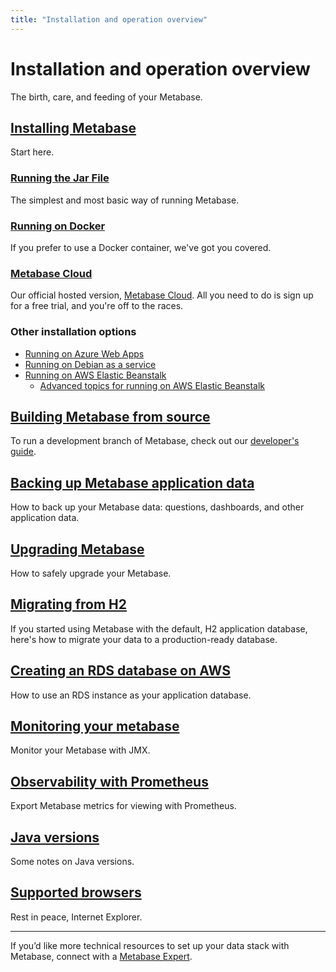 ```yaml
---
title: "Installation and operation overview"
---
```


# Installation and operation overview

The birth, care, and feeding of your Metabase.

## [Installing Metabase](./installing-metabase.md)

Start here.

### [Running the Jar File](running-the-metabase-jar-file.md)

The simplest and most basic way of running Metabase.

### [Running on Docker](running-metabase-on-docker.md)

If you prefer to use a Docker container, we've got you covered.

### [Metabase Cloud](https://www.metabase.com/pricing)

Our official hosted version, [Metabase Cloud](https://www.metabase.com/pricing). All you need to do is sign up for a free trial, and you're off to the races.

### Other installation options

- [Running on Azure Web Apps](running-metabase-on-azure.md)
- [Running on Debian as a service](running-metabase-on-debian.md)
- [Running on AWS Elastic Beanstalk](running-metabase-on-elastic-beanstalk.md)
  - [Advanced topics for running on AWS Elastic Beanstalk](./advanced-topics-for-running-Metabase-in-AWS-ElasticBeanstalk.md)

## [Building Metabase from source](../developers-guide/start.md)

To run a development branch of Metabase, check out our [developer's guide](../developers-guide/start.md).

## [Backing up Metabase application data](./backing-up-metabase-application-data.md)

How to back up your Metabase data: questions, dashboards, and other application data.

## [Upgrading Metabase](upgrading-metabase.md)

How to safely upgrade your Metabase.

## [Migrating from H2](./migrating-from-h2.md)

If you started using Metabase with the default, H2 application database, here's how to migrate your data to a production-ready database.

## [Creating an RDS database on AWS](./creating-RDS-database-on-AWS.md)

How to use an RDS instance as your application database.

## [Monitoring your metabase](./monitoring-metabase.md)

Monitor your Metabase with JMX.

## [Observability with Prometheus](./observability-with-prometheus.md)

Export Metabase metrics for viewing with Prometheus.

## [Java versions](./java-versions.md)

Some notes on Java versions.

## [Supported browsers](./supported-browsers.md)

Rest in peace, Internet Explorer.

*** 

If you’d like more technical resources to set up your data stack with Metabase, connect with a [Metabase Expert](https://www.metabase.com/partners/).
